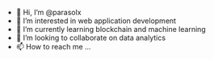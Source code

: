 - 👋 Hi, I’m @parasolx
- 👀 I’m interested in web application development
- 🌱 I’m currently learning blockchain and machine learning
- 💞️ I’m looking to collaborate on data analytics
- 📫 How to reach me ...

<!---
parasolx/parasolx is a ✨ special ✨ repository because its `README.md` (this file) appears on your GitHub profile.
You can click the Preview link to take a look at your changes.
--->
